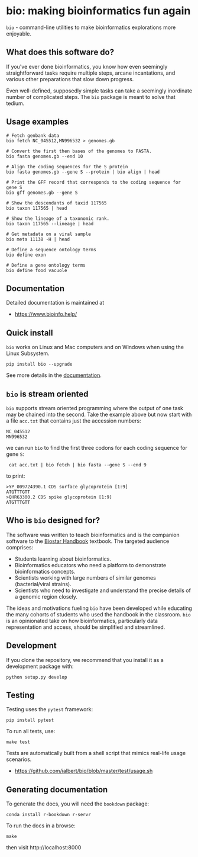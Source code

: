 # bio: making bioinformatics fun again

`bio` - command-line utilities to make bioinformatics explorations more enjoyable.

## What does this software do?

If you've ever done bioinformatics, you know how even seemingly straightforward tasks require multiple steps, arcane incantations, and various other preparations that slow down progress. 

Even well-defined, supposedly simple tasks can take a seemingly inordinate number of complicated steps. The `bio` package is meant to solve that tedium. 

## Usage examples

    # Fetch genbank data
    bio fetch NC_045512,MN996532 > genomes.gb

    # Convert the first then bases of the genomes to FASTA.
    bio fasta genomes.gb --end 10

    # Align the coding sequences for the S protein
    bio fasta genomes.gb --gene S --protein | bio align | head

    # Print the GFF record that corresponds to the coding sequence for gene S
    bio gff genomes.gb --gene S 

    # Show the descendants of taxid 117565
    bio taxon 117565 | head

    # Show the lineage of a taxonomic rank.
    bio taxon 117565 --lineage | head

    # Get metadata on a viral sample
    bio meta 11138 -H | head

    # Define a sequence ontology terms
    bio define exon

    # Define a gene ontology terms
    bio define food vacuole

## Documentation

Detailed documentation is maintained at

* https://www.bioinfo.help/

## Quick install
    
`bio` works on Linux and Mac computers and on Windows when using the Linux Subsystem. 

    pip install bio --upgrade
            
See more details in the [documentation][docs].

## `bio` is stream oriented

`bio` supports stream oriented programming where the output of one task may be chained into the second. Take the example above
but now start with a file `acc.txt` that contains just the accession numbers:

    NC_045512
    MN996532

we can run `bio` to find the first three codons for each coding sequence for gene `S`:

     cat acc.txt | bio fetch | bio fasta --gene S --end 9

to print:

    >YP_009724390.1 CDS surface glycoprotein [1:9]
    ATGTTTGTT
    >QHR63300.2 CDS spike glycoprotein [1:9]
    ATGTTTGTT

## Who is `bio` designed for?

The software was written to teach bioinformatics and is the companion software to the [Biostar Handbook][handbook] textbook. The targeted audience comprises:

- Students learning about bioinformatics.
- Bioinformatics educators who need a platform to demonstrate bioinformatics concepts. 
- Scientists working with large numbers of similar genomes (bacterial/viral strains).
- Scientists who need to investigate and understand the precise details of a genomic region closely.

The ideas and motivations fueling `bio` have been developed while educating the many cohorts of students who used the handbook in the classroom. `bio` is an opinionated take on how bioinformatics, particularly data representation and access, should be simplified and streamlined.

[handbook]: https://www.biostarhandbook.com/
[docs]: https://www.bioinfo.help/

## Development

If you clone the repository, we recommend that you install it as a development package with:

    python setup.py develop
    
## Testing

Testing uses the `pytest` framework:

    pip install pytest

To run all tests, use:

    make test
    
Tests are automatically built from a shell script that mimics real-life usage scenarios.

* https://github.com/ialbert/bio/blob/master/test/usage.sh

## Generating documentation

To generate the docs, you will need the `bookdown` package:

    conda install r-bookdown r-servr
    
To run the docs in a browse:
    
    make 
    
then visit http://localhost:8000


